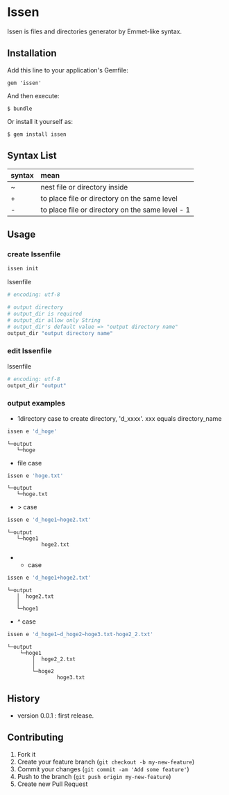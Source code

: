 # Issen

Issen is files and directories generator by Emmet-like syntax.

## Installation

Add this line to your application's Gemfile:

    gem 'issen'

And then execute:

    $ bundle

Or install it yourself as:

    $ gem install issen

## Syntax List
| syntax          | mean                                           |
|:-----------     |:------------                                   |
|~                |nest file or directory inside                   |
|\+               |to place file or directory on the same level    |
|-                |to place file or directory on the same level - 1|

## Usage
### create Issenfile
~~~bash
issen init
~~~

Issenfile
~~~ruby
# encoding: utf-8

# output directory
# output_dir is required
# output_dir allow only String
# output_dir's default value => "output directory name"
output_dir "output directory name"
~~~

### edit Issenfile
Issenfile
~~~ruby
# encoding: utf-8
output_dir "output"
~~~

### output examples
* 1directory case
to create directory, 'd_xxxx'. xxx equals directory_name

~~~bash
issen e 'd_hoge'
~~~

~~~output
└─output
   └─hoge
~~~

* file case

~~~bash
issen e 'hoge.txt'
~~~

~~~output
└─output
   └─hoge.txt
~~~

* &gt; case

~~~bash
issen e 'd_hoge1~hoge2.txt'
~~~

~~~output
└─output
   └─hoge1
           hoge2.txt
~~~

* + case

~~~bash
issen e 'd_hoge1+hoge2.txt'
~~~

~~~output
└─output
   │  hoge2.txt
   │
   └─hoge1
~~~


* ^ case

~~~bash
issen e 'd_hoge1~d_hoge2~hoge3.txt-hoge2_2.txt'
~~~

~~~output
└─output
    └─hoge1
        │  hoge2_2.txt
        │
        └─hoge2
                hoge3.txt
~~~

## History
* version 0.0.1  : first release.

## Contributing

1. Fork it
2. Create your feature branch (`git checkout -b my-new-feature`)
3. Commit your changes (`git commit -am 'Add some feature'`)
4. Push to the branch (`git push origin my-new-feature`)
5. Create new Pull Request
